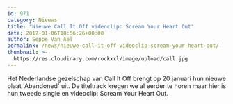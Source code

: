 ```yaml
---
id: 971
category: Nieuws
title: "Nieuwe Call It Off videoclip: Scream Your Heart Out"
date: 2017-01-06T18:56:26+00:00
author: Seppe Van Ael
permalink: /news/nieuwe-call-it-off-videoclip-scream-your-heart-out/
thumbnail: >-
  https://res.cloudinary.com/rockxxl/image/upload/call.jpg
---
```

Het Nederlandse gezelschap van Call It Off brengt op 20 januari hun nieuwe plaat 'Abandoned' uit. De titeltrack kregen we al eerder te horen maar hier is hun tweede single en videoclip: Scream Your Heart Out.
